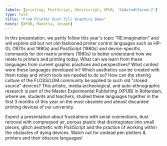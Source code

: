 ```yaml
---
labels: [printing, PostScript, Ghostscript, XPUB, 'Südstadtforum-2']
type: talk
title: "From Printer Dust Till Graphics Dawn"
hosts: [XPUB, Manetta, Joseph]
---
```


In this presentation, we partly follow this year's topic "RE:imagination"
and will explore old but not old-fashioned printer control languages such
as HP-GL (1970s and 1980s) and PostScript (1980s) and device-specific commands
for dot matrix printers (1980s) to better understand how we relate to printers
and printing today. What can we learn from these languages from current
graphic practices and perspectives? What context were these languages
developed in? Which aesthetics can be created with them today and which
tools are needed to do so? How can the sharing culture of the FLOSS/LGM
community be applied to such old "closed source" devices? This artistic,
media archeological, and auto-ethnographic research is part of the
Master Experimental Publishing (XPUB) in Rotterdam, where we, students and
teachers, studied these languages together in the first 3 months of this
year on the most obsolete and almost discarded printing devices of our university.

Expect a presentation about frustrations with serial connections, dust removal
with compressed air, porous plastic that disintegrates into small pieces,
glitch aesthetic with PostScript and the practice of working within the obstacles
of dying devices. Watch out for undead pen plotters & printers and their
obscure languages!
